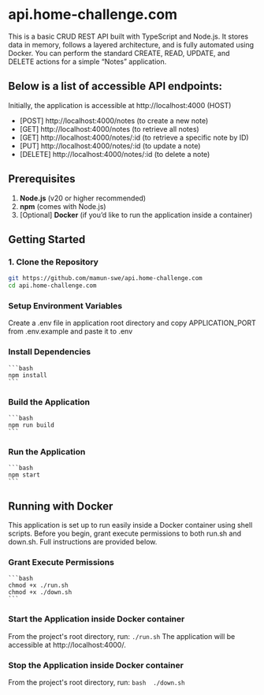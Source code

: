 # api.home-challenge.com

This is a basic CRUD REST API built with TypeScript and Node.js. It stores data in memory, follows a layered architecture, and is fully automated using Docker. You can perform the standard CREATE, READ, UPDATE, and DELETE actions for a simple “Notes” application.

## Below is a list of accessible API endpoints:
Initially, the application is accessible at http://localhost:4000 (HOST)

- [POST] http://localhost:4000/notes (to create a new note)
- [GET] http://localhost:4000/notes (to retrieve all notes)
- [GET] http://localhost:4000/notes/:id (to retrieve a specific note by ID)
- [PUT] http://localhost:4000/notes/:id (to update a note)
- [DELETE] http://localhost:4000/notes/:id (to delete a note)

## Prerequisites
1. **Node.js** (v20 or higher recommended)
2. **npm** (comes with Node.js)
3. [Optional] **Docker** (if you’d like to run the application inside a container)

## Getting Started

### 1. Clone the Repository
```bash
git https://github.com/mamun-swe/api.home-challenge.com
cd api.home-challenge.com
```

### Setup Environment Variables
Create a .env file in application root directory and copy APPLICATION_PORT from .env.example and paste it to .env

### Install Dependencies
    ```bash
    npm install
    ```

### Build the Application
    ```bash
    npm run build
    ```

### Run the Application
    ```bash
    npm start
    ```

## Running with Docker
This application is set up to run easily inside a Docker container using shell scripts. Before you begin, grant execute permissions to both run.sh and down.sh. Full instructions are provided below.

### Grant Execute Permissions
    ```bash
    chmod +x ./run.sh
    chmod +x ./down.sh
    ```

### Start the Application inside Docker container
From the project's root directory, run:
```./run.sh```
The application will be accessible at http://localhost:4000/<PORT>.

### Stop the Application inside Docker container
From the project's root directory, run:
    ```bash 
    ./down.sh
    ```